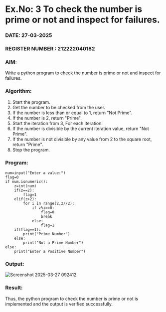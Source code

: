 # Ex.No: 3 To check the number is prime or not and inspect for failures.
 
### DATE: 27-03-2025                                                                         
### REGISTER NUMBER : 212222040182
### AIM: 
Write a python program to check the number is prime or not and inspect for failures.
 
### Algorithm:
1. Start the program.
2. Get the number to be checked from the user.
3. If the number is less than or equal to 1, return "Not Prime".
4. If the number is 2, return "Prime".
5. Start the iteration from 3, For each iteration:
6. If the number is divisible by the current iteration value, return "Not Prime".
7. If the number is not divisible by any value from 2 to the square root, return "Prime".
8. Stop the program.

### Program:
```
num=input("Enter a value:")
flag=0
if num.isnumeric():
    z=int(num)
    if(z==2):
        flag=1
    elif(z>2):
        for i in range(2,z//2):
            if z%i==0:
                flag=0
                break
            else:
                flag=1
    if(flag==1):
        print("Prime Number")
    else:
        print("Not a Prime Number")
else:
    print("Enter a Positive Number")
```














### Output:

![Screenshot 2025-03-27 092412](https://github.com/user-attachments/assets/2a30bee3-aed5-4df8-9392-589eb8b54bee)




### Result:
Thus, the python program to check the number is prime or not is implemented and the output is verified successfully.
